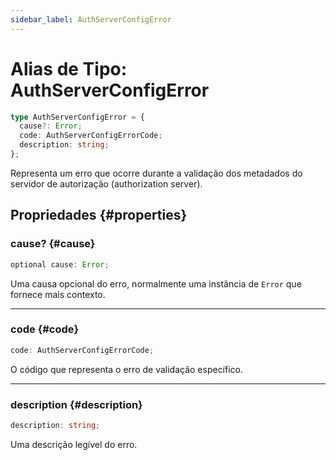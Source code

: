 ```yaml
---
sidebar_label: AuthServerConfigError
---
```


# Alias de Tipo: AuthServerConfigError

```ts
type AuthServerConfigError = {
  cause?: Error;
  code: AuthServerConfigErrorCode;
  description: string;
};
```

Representa um erro que ocorre durante a validação dos metadados do servidor de autorização (authorization server).

## Propriedades {#properties}

### cause? {#cause}

```ts
optional cause: Error;
```

Uma causa opcional do erro, normalmente uma instância de `Error` que fornece mais contexto.

***

### code {#code}

```ts
code: AuthServerConfigErrorCode;
```

O código que representa o erro de validação específico.

***

### description {#description}

```ts
description: string;
```

Uma descrição legível do erro.
